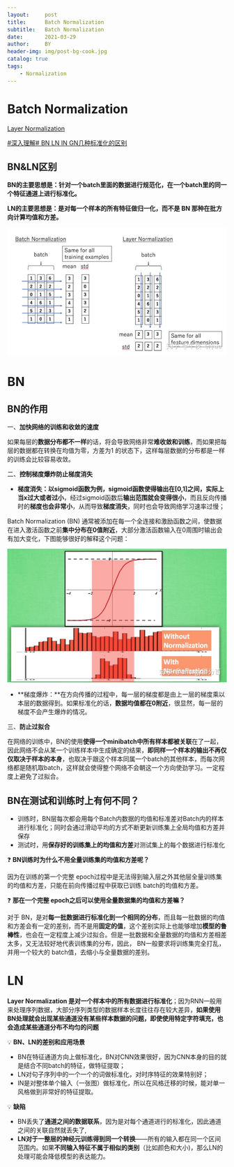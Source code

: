 ```yaml
---
layout:     post
title:      Batch Normalization
subtitle:   Batch Normalization
date:       2021-03-29
author:     BY
header-img: img/post-bg-cook.jpg
catalog: true
tags:
    - Normalization
---
```


# Batch Normalization

[Layer Normalization](https://zhuanlan.zhihu.com/p/338778158)

[#深入理解# BN LN IN GN几种标准化的区别](https://zhuanlan.zhihu.com/p/354837787)

## BN&LN****区别****

**BN的主要思想是：针对一个batch里面的数据进行规范化，在一个batch里的同一个特征通道上进行标准化。**

**LN的主要思想是：是对每一个样本的所有特征做归一化，而不是 BN 那种在批方向计算均值和方差。**

![Untitled](https://github.com/xucong1018/xucong1018.github.io/blob/master/img/BatchNormalization/Untitled.png?raw=true)

# BN

## **BN的作用**

一、**加快网络的训练和收敛的速度**

如果每层的**数据分布都不一样**的话，将会导致网络非常**难收敛和训练**，而如果把每层的数据都在转换在均值为零，方差为1 的状态下，这样每层数据的分布都是一样的训练会比较容易收敛。

二、**控制梯度爆炸防止梯度消失**

- **梯度消失：**以sigmoid函数为例，sigmoid函数使得输出在[0,1]之间，实际上当**x过大或者过小**，经过sigmoid函数后**输出范围就会变得很小**，而且反向传播时的**梯度也会非常小**，从而导致**梯度消失**，同时也会导致网络学习速率过慢；

Batch Normalization (BN) 通常被添加在每一个全连接和激励函数之间，使数据在进入激活函数之前**集中分布在0值附近**，大部分激活函数输入在0周围时输出会有加大变化，下图能够很好的解释这个问题：

![Untitled](https://github.com/xucong1018/xucong1018.github.io/blob/master/img/BatchNormalization/Untitled%201.png?raw=true)

- **梯度爆炸：**在方向传播的过程中，每一层的梯度都是由上一层的梯度乘以本层的数据得到。如果标准化的话，**数据均值都在0附近**，很显然，每一层的梯度不会产生爆炸的情况。

三、**防止过拟合**

在网络的训练中，BN的使用**使得一个minibatch中所有样本都被关联**在了一起，因此网络不会从某一个训练样本中生成确定的结果，**即同样一个样本的输出不再仅仅取决于样本的本身**，也取决于跟这个样本同属一个batch的其他样本，而每次网络都是随机取batch，这样就会使得整个网络不会朝这一个方向使劲学习。一定程度上避免了过拟合。

## **BN在测试和训练时上有何不同？**

- 训练时，BN层每次都会用每个Batch内数据的均值和标准差对Batch内的样本进行标准化；同时会通过滑动平均的方式不断更新训练集上全局均值和方差并保存
- 测试时，用**保存好的训练集上的均值和方差**对测试集上的每个数据进行标准化

❓ **BN训练时为什么不⽤全量训练集的均值和⽅差呢？**

因为在训练的第⼀个完整 epoch过程中是⽆法得到输⼊层之外其他层全量训练集的均值和⽅差，只能在前向传播过程中获取已训练 batch的均值和⽅差。


❓ **那在⼀个完整 epoch之后可以使⽤全量数据集的均值和⽅差嘛？**

对于 BN，是对**每⼀批数据进⾏标准化到⼀个相同的分布**，⽽且每⼀批数据的均值和⽅差会有⼀定的差别，⽽不是⽤**固定的值**，这个差别实际上也能够增加**模型的鲁棒性**，也会在⼀定程度上减少过拟合。但是⼀批数据和全量数据的均值和⽅差相差太多，⼜⽆法较好地代表训练集的分布，因此， BN⼀般要求将训练集完全打乱，并⽤⼀个较⼤的 batch值，去缩⼩与全量数据的差别。


# LN

**Layer Normalization 是对一个样本中的所有数据进行标准化**；因为RNN一般用来处理序列数据，大部分序列类型的数据样本长度往往存在较大差异，**如果使用BN处理就会出现某些通道没有某些样本数据的问题，即使使用特定字符填充，也会造成某些通道分布不均匀的问题**

💡 **BN、LN的差别和应用场景**

- BN在特征通道方向上做标准化，BN对CNN效果很好，因为CNN本身的目的就是结合不同batch的特征，做特征提取；
- LN对句子序列中的一个一个的词做标准化，对时序特征的效果特别好；
- IN是对整体单个输入（一张图）做标准化，所以在风格迁移的时候，能对单一风格做到非常好的特征提取。

💡 **缺陷**

- BN丢失了**通道之间的数据联系**，因为是对每个通道进行的标准化，因此通道之间的关联自然就丢失了,
- **LN对于一整层的神经元训练得到同一个转换**——所有的输入都在同一个区间范围内。如果**不同输入特征不属于相似的类别**（比如颜色和大小)，那么LN的处理可能会降低模型的表达能力。
